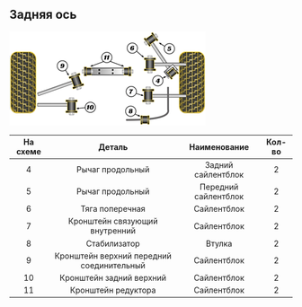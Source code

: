 ## Задняя ось

![rear.png](./схемы/rear.png)

| На схеме | Деталь | Наименование | Кол-во |
|:-:|:-:|:-:|:-:|
| 4 | Рычаг продольный | Задний сайлентблок | 2 |
| 5 | Рычаг продольный | Передний сайлентблок | 2 |
| 6 | Тяга поперечная | Сайлентблок | 2 |
| 7 | Кронштейн связующий внутренний | Сайлентблок | 2 |
| 8 | Стабилизатор | Втулка | 2 |
| 9 | Кронштейн верхний передний соединительный | Сайлентблок | 2 |
| 10 | Кронштейн задний верхний | Сайлентблок | 2 |
| 11 | Кронштейн редуктора | Сайлентблок | 2 |